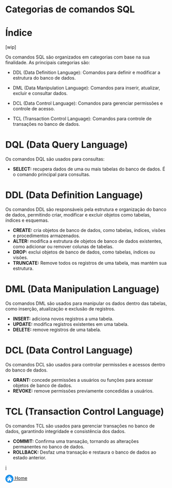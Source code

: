 # Categorias de comandos SQL

# Índice
[wip]


Os comandos SQL são organizados em categorias com base na sua finalidade. As principais categorias são:

- DDL (Data Definition Language): Comandos para definir e modificar a estrutura do banco de dados.

- DML (Data Manipulation Language): Comandos para inserir, atualizar, excluir e consultar dados.

- DCL (Data Control Language): Comandos para gerenciar permissões e controle de acesso.

- TCL (Transaction Control Language): Comandos para controle de transações no banco de dados.

# DQL (Data Query Language)
Os comandos DQL são usados para consultas:

- **SELECT:** recupera dados de uma ou mais tabelas do banco de dados. É o comando principal para consultas.

# DDL (Data Definition Language)
Os comandos DDL são responsáveis pela estrutura e organização do banco de dados, permitindo criar, modificar e excluir objetos como tabelas, índices e esquemas.

- **CREATE:** cria objetos de banco de dados, como tabelas, índices, visões e procedimentos armazenados.
- **ALTER:** modifica a estrutura de objetos de banco de dados existentes, como adicionar ou remover colunas de tabelas.
- **DROP:** exclui objetos de banco de dados, como tabelas, índices ou visões.
- **TRUNCATE:** Remove todos os registros de uma tabela, mas mantém sua estrutura.

# DML (Data Manipulation Language)
Os comandos DML são usados para manipular os dados dentro das tabelas, como inserção, atualização e exclusão de registros.

- **INSERT:** adiciona novos registros a uma tabela.
- **UPDATE:** modifica registros existentes em uma tabela.
- **DELETE:** remove registros de uma tabela.

# DCL (Data Control Language)
Os comandos DCL são usados para controlar permissões e acessos dentro do banco de dados.

- **GRANT:** concede permissões a usuários ou funções para acessar objetos de banco de dados.
- **REVOKE:** remove permissões previamente concedidas a usuários.

# TCL (Transaction Control Language)
Os comandos TCL são usados para gerenciar transações no banco de dados, garantindo integridade e consistência dos dados.

- **COMMIT:** Confirma uma transação, tornando as alterações permanentes no banco de dados.
- **ROLLBACK:** Desfaz uma transação e restaura o banco de dados ao estado anterior.

[i](../imagens/image.png)

[<img align="center" src="../imagens/00_general/botao-home.png" height="25" width="25"/> Home](../README.md)